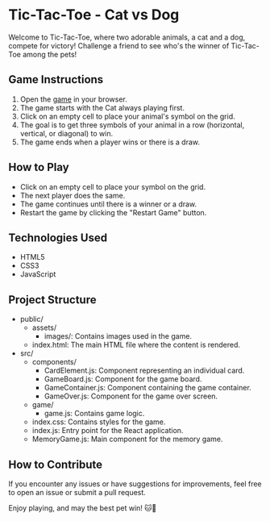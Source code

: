 # Tic-Tac-Toe - Cat vs Dog

Welcome to Tic-Tac-Toe, where two adorable animals, a cat and a dog, compete for victory! Challenge a friend to see who's the winner of Tic-Tac-Toe among the pets!

## Game Instructions

1. Open the [game](https://eduardapontel.github.io/tic-tac-toe/) in your browser.
2. The game starts with the Cat always playing first.
3. Click on an empty cell to place your animal's symbol on the grid.
4. The goal is to get three symbols of your animal in a row (horizontal, vertical, or diagonal) to win.
5. The game ends when a player wins or there is a draw.

## How to Play

- Click on an empty cell to place your symbol on the grid.
- The next player does the same.
- The game continues until there is a winner or a draw.
- Restart the game by clicking the "Restart Game" button.

## Technologies Used

- HTML5
- CSS3
- JavaScript

## Project Structure

- public/
  - assets/
    - images/: Contains images used in the game.
  - index.html: The main HTML file where the content is rendered.
- src/
  - components/
    - CardElement.js: Component representing an individual card.
    - GameBoard.js: Component for the game board.
    - GameContainer.js: Component containing the game container.
    - GameOver.js: Component for the game over screen.
  - game/
    - game.js: Contains game logic.
  - index.css: Contains styles for the game.
  - index.js: Entry point for the React application.
  - MemoryGame.js: Main component for the memory game.

## How to Contribute

If you encounter any issues or have suggestions for improvements, feel free to open an issue or submit a pull request.

Enjoy playing, and may the best pet win! 🐱🐶
